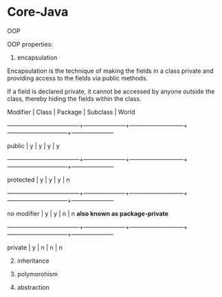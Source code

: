 # Core-Java

OOP

OOP properties: 

1. encapsulation

Encapsulation is the technique of making the fields in a class private and providing access to the fields via public methods. 

If a field is declared private, it cannot be accessed by anyone outside the class, thereby hiding the fields within the class.

Modifier    | Class | Package | Subclass | World

————————————+———————+—————————+——————————+———————

public      |    y    |     y    |      y     |     y

————————————+———————+—————————+——————————+———————

protected   |     y    |      y    |      y     |     n

————————————+———————+—————————+——————————+———————

no modifier |     y    |      y    |      n     |     n    **also known as package-private**

————————————+———————+—————————+——————————+———————

private     |     y    |      n    |      n     |     n



2. inheritance

3. polymorohism

4. abstraction 


